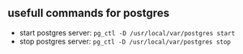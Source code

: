 ## usefull commands for postgres
- start postgres server:
	`pg_ctl -D /usr/local/var/postgres start`
- stop postgres server: 
	`pg_ctl -D /usr/local/var/postgres stop`
